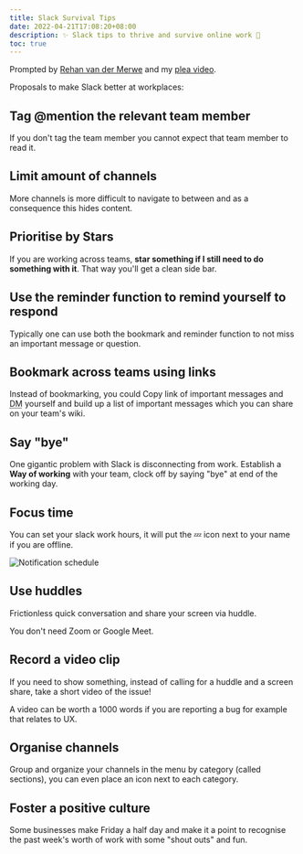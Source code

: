 ```yaml
---
title: Slack Survival Tips
date: 2022-04-21T17:08:20+08:00
description: ✨ Slack tips to thrive and survive online work 🚀
toc: true
---
```


Prompted by [Rehan van der Merwe](https://www.linkedin.com/posts/rehan-van-der-merwe-600b40172_9-slack-tips-to-1-click-on-the-little-activity-6922430290078351360-M46f?utm_source=linkedin_share&utm_medium=member_desktop_web) and my [plea video](https://www.youtube.com/watch?v=bUpghvOCwhc).

Proposals to make Slack better at workplaces:

## Tag @mention the relevant team member

If you don't tag the team member you cannot expect that team member to read it.

## Limit amount of channels

More channels is more difficult to navigate to between and as a consequence
this hides content.

## Prioritise by Stars

If you are working across teams, **star something if I still need to do
something with it**. That way you'll get a clean side bar.

## Use the reminder function to remind yourself to respond

Typically one can use both the bookmark and reminder function to not miss an
important message or question.

## Bookmark across teams using links

Instead of bookmarking, you could Copy link of important messages and <abbr title="Direct Message">DM</abbr>
yourself and build up a list of important messages which you can share on your
team's wiki.

## Say "bye"

One gigantic problem with Slack is disconnecting from work. Establish a **Way
of working** with your team, clock off by saying "bye" at end of the working
day.

## Focus time

You can set your slack work hours, it will put the 💤 icon next to your name
if you are offline.

<img src="https://s.natalian.org/2022-04-28/slack-notifications.png" alt="Notification schedule">

## Use huddles

Frictionless quick conversation and share your screen via huddle.

You don't need Zoom or Google Meet.

## Record a video clip

If you need to show something, instead of calling for a huddle and a screen
share, take a short video of the issue!

A video can be worth a 1000 words if you are reporting a bug for example that
relates to UX.

## Organise channels

Group and organize your channels in the menu by category (called sections), you
can even place an icon next to each category.

## Foster a positive culture

Some businesses make Friday a half day and make it a point to recognise the
past week's worth of work with some "shout outs" and fun.
